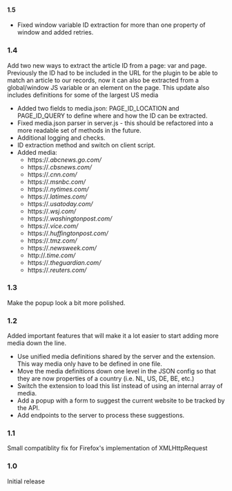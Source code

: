 #### 1.5
- Fixed window variable ID extraction for more than one property of window and added retries.

### 1.4
Add two new ways to extract the article ID from a page: var and page. 
Previously the ID had to be included in the URL for the plugin to be able to match an article to our records, now it can also be extracted from a global/window JS variable or an element on the page.
This update also includes definitions for some of the largest US media

- Added two fields to media.json: PAGE_ID_LOCATION and PAGE_ID_QUERY to define where and how the ID can be extracted.
- Fixed media.json parser in server.js - this should be refactored into a more readable set of methods in the future.
- Additional logging and checks.
- ID extraction method and switch on client script.
- Added media:
  - https://*.abcnews.go.com/*
  - https://*.cbsnews.com/*
  - https://*.cnn.com/*
  - https://*.msnbc.com/*
  - https://*.nytimes.com/*
  - https://*.latimes.com/*
  - https://*.usatoday.com/*
  - https://*.wsj.com/*
  - https://*.washingtonpost.com/*
  - https://*.vice.com/*
  - https://*.huffingtonpost.com/*
  - https://*.tmz.com/*
  - https://*.newsweek.com/*
  - http://*.time.com/*
  - https://*.theguardian.com/*
  - https://*.reuters.com/*

### 1.3
Make the popup look a bit more polished.

### 1.2
Added important features that will make it a lot easier to start adding more media down the line.

- Use unified media definitions shared by the server and the extension. This way media only have to be defined in one file.
- Move the media definitions down one level in the JSON config so that they are now properties of a country (i.e. NL, US, DE, BE, etc.)
- Switch the extension to load this list instead of using an internal array of media.
- Add a popup with a form to suggest the current website to be tracked by the API.
- Add endpoints to the server to process these suggestions.

### 1.1
Small compatiblity fix for Firefox's implementation of XMLHttpRequest

### 1.0
Initial release